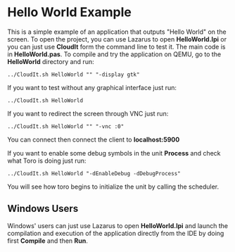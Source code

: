 # Hello World Example

This is a simple example of an application that outputs "Hello World" on the screen. To open the project, you can use Lazarus to open **HelloWorld.lpi** or you can just use **CloudIt** form the command line to test it. The main code is in **HelloWorld.pas**. To compile and try the application on QEMU, go to the **HelloWorld** directory and run:

`../CloudIt.sh HelloWorld "" "-display gtk"` 

If you want to test without any graphical interface just run:

`../CloudIt.sh HelloWorld`

If you want to redirect the screen through VNC just run:

`../CloudIt.sh HelloWorld "" "-vnc :0"`

You can connect then connect the client to **localhost:5900**

If you want to enable some debug symbols in the unit **Process** and check what Toro is doing just run:

`../CloudIt.sh HelloWorld "-dEnableDebug -dDebugProcess"`

You will see how toro begins to initialize the unit by calling the scheduler.

## Windows Users

Windows' users can just use Lazarus to open **HelloWorld.lpi** and launch the compilation and execution of the application directly from the IDE by doing first **Compile** and then **Run**.
